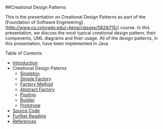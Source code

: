 ##Creational Design Patterns

This is the presentation on Creational Design Patterns as part of the [Foundation of Software Engineering] (http://www.cs.colorado.edu/~kena/classes/5828/f15/) course. In this presentation, we discuss the most typical creational design pattern, their components, UML diagrams and thier usage. All of the design patterns, in this presentation, have been implemented in Java.

Table of Contents

* [Introduction](https://github.com/joed7/Creational-design-patterns/blob/master/introduction.md)
* Creational Design Paterns
  * [Singleton](https://github.com/joed7/Creational-design-patterns/blob/master/singleton.md)
  * [Simple Factory](https://github.com/joed7/Creational-design-patterns/blob/master/simplefactory.md)
  * [Factory Method](https://github.com/joed7/Creational-design-patterns/blob/master/factorymethod.md)
  * [Abstract Factory](https://github.com/joed7/Creational-design-patterns/blob/master/abstractfactory.md)
  * [Pooling](https://github.com/joed7/Creational-design-patterns/blob/master/pooling.md)
  * [Builder](https://github.com/joed7/Creational-design-patterns/blob/master/builder.md)
  * [Prototype](https://github.com/joed7/Creational-design-patterns/blob/master/prototype.md)
* [Source Code](https://github.com/joed7/Creational-design-patterns/blob/master/source-code.md)
* [Further Reading](https://github.com/joed7/Creational-design-patterns/blob/master/further-reading.md)
* [References](https://github.com/joed7/Creational-design-patterns/blob/master/references.md)


